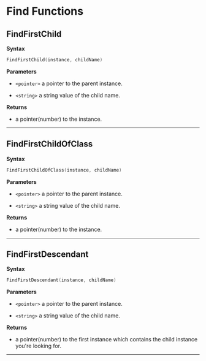 # Find Functions

## FindFirstChild

**Syntax**

```go
FindFirstChild(instance, childName)
```

**Parameters**

- `<pointer>` a pointer to the parent instance.

- `<string>` a string value of the child name.

**Returns**

- a pointer(number) to the instance.

---

## FindFirstChildOfClass

**Syntax**

```go
FindFirstChildOfClass(instance, childName)
```

**Parameters**

- `<pointer>` a pointer to the parent instance.

- `<string>` a string value of the child name.

**Returns**

- a pointer(number) to the instance.

---

## FindFirstDescendant

**Syntax**

```go
FindFirstDescendant(instance, childName)
```

**Parameters**

- `<pointer>` a pointer to the parent instance.

- `<string>` a string value of the child name.

**Returns**

- a pointer(number) to the first instance which contains the child instance you're looking for.

---
